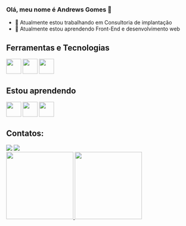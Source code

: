 ### Olá, meu nome é Andrews Gomes 👋

- 🔭 Atualmente estou trabalhando em Consultoria de implantação
- 🌱 Atualmente estou aprendendo Front-End e desenvolvimento web

## Ferramentas e Tecnologias

<img loading="lazy" src="https://cdn.jsdelivr.net/gh/devicons/devicon/icons/vscode/vscode-original.svg" width="40" height="40"/>    <img loading="lazy" src="https://cdn.jsdelivr.net/gh/devicons/devicon/icons/git/git-original.svg" width="40" height="40"/>    <img loading="lazy" src="https://cdn.jsdelivr.net/gh/devicons/devicon/icons/nodejs/nodejs-original.svg" width="40" height="40"/>   

## Estou aprendendo

<img loading="lazy" src="https://cdn.jsdelivr.net/gh/devicons/devicon/icons/javascript/javascript-original.svg" width="40" height="40"/>    <img loading="lazy" src="https://cdn.jsdelivr.net/gh/devicons/devicon/icons/html5/html5-original.svg" width="40" height="40"/>    <img loading="lazy" src="https://cdn.jsdelivr.net/gh/devicons/devicon/icons/css3/css3-original.svg" width="40" height="40"/>

## Contatos:

<div>
<a href = "mailto:andrews.ga89@gmail.com"><img loading="lazy" src="https://img.shields.io/badge/Gmail-D14836?style=for-the-badge&logo=gmail&logoColor=white" target="_blank"></a>
<a href="https://www.linkedin.com/in/andrews-gomes-de-alcântara-626a459a" target="_blank"><img loading="lazy" src="https://img.shields.io/badge/-LinkedIn-%230077B5?style=for-the-badge&logo=linkedin&logoColor=white" target="_blank"></a>   
</div>


<div>
<a href="https://github.com/andrewsga89">
<img loading="lazy" height="180em" src="https://github-readme-stats.vercel.app/api/top-langs/?username=andrewsga89&layout=compact&langs_count=7&theme=tokyonight"/>
<img loading="lazy" height="180em" src="https://github-readme-stats.vercel.app/api?username=andrewsga89&show_icons=true&theme=tokyonight&include_all_commits=true&count_private=true"/>
</div>
